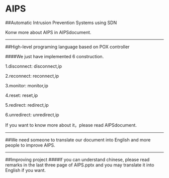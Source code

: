AIPS
====

##Automatic Intrusion Prevention Systems using SDN

Konw more about AIPS in AIPSdocument.
____
##High-level programing language based on POX controller

####We just have implemented 6 construction.

1.disconnect: disconnect,ip

2.reconnect:  reconnect,ip

3.monitor:    monitor,ip

4.reset:      reset,ip

5.redirect:   redirect,ip

6.unredirect: unredirect,ip


If you want to know more about it，please read AIPSdocument.
____
##We need someone to translate our document into English and more people to improve AIPS.




____
##Improving project
####If you can understand chinese, please read remarks in the last three page of AIPS.pptx and you may translate it into English if you want.

